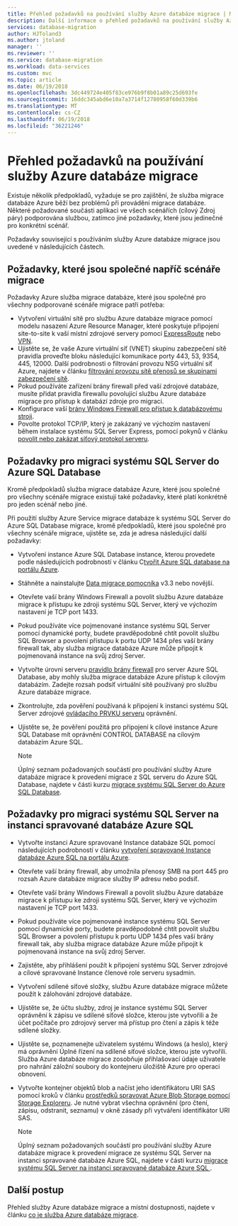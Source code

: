 ```yaml
---
title: Přehled požadavků na používání služby Azure databáze migrace | Microsoft Docs
description: Další informace o přehled požadavků na používání služby Azure databáze migrace k provedení migrace databáze.
services: database-migration
author: HJToland3
ms.author: jtoland
manager: ''
ms.reviewer: ''
ms.service: database-migration
ms.workload: data-services
ms.custom: mvc
ms.topic: article
ms.date: 06/19/2018
ms.openlocfilehash: 3dc449724e405f83ce976b9f8b01a89c25d693fe
ms.sourcegitcommit: 16ddc345abd6e10a7a3714f12780958f60d339b6
ms.translationtype: MT
ms.contentlocale: cs-CZ
ms.lasthandoff: 06/19/2018
ms.locfileid: "36221246"
---
```

# <a name="overview-of-prerequisites-for-using-the-azure-database-migration-service"></a>Přehled požadavků na používání služby Azure databáze migrace
Existuje několik předpokladů, vyžaduje se pro zajištění, že služba migrace databáze Azure běží bez problémů při provádění migrace databáze. Některé požadované součásti aplikaci ve všech scénářích (cílový Zdroj páry) podporována službou, zatímco jiné požadavky, které jsou jedinečné pro konkrétní scénář.

Požadavky související s používáním služby Azure databáze migrace jsou uvedené v následujících částech.

## <a name="prerequisites-common-across-migration-scenarios"></a>Požadavky, které jsou společné napříč scénáře migrace
Požadavky Azure služba migrace databáze, které jsou společné pro všechny podporované scénáře migrace patří potřeba:
- Vytvoření virtuální sítě pro službu Azure databáze migrace pomocí modelu nasazení Azure Resource Manager, které poskytuje připojení site-to-site k vaší místní zdrojové servery pomocí [ExpressRoute](https://docs.microsoft.com/azure/expressroute/expressroute-introduction) nebo [VPN](https://docs.microsoft.com/azure/vpn-gateway/vpn-gateway-about-vpngateways).
- Ujistěte se, že vaše Azure virtuální síť (VNET) skupinu zabezpečení sítě pravidla proveďte bloku následující komunikace porty 443, 53, 9354, 445, 12000. Další podrobnosti o filtrování provozu NSG virtuální síť Azure, najdete v článku [filtrování provozu sítě přenosů se skupinami zabezpečení sítě](https://docs.microsoft.com/azure/virtual-network/virtual-networks-nsg).
- Pokud používáte zařízení brány firewall před vaší zdrojové databáze, musíte přidat pravidla firewallu povolující službu Azure databáze migrace pro přístup k databází zdroje pro migraci.
- Konfigurace vaší [brány Windows Firewall pro přístup k databázovému stroji](https://docs.microsoft.com/sql/database-engine/configure-windows/configure-a-windows-firewall-for-database-engine-access).
- Povolte protokol TCP/IP, který je zakázaný ve výchozím nastavení během instalace systému SQL Server Express, pomocí pokynů v článku [povolit nebo zakázat síťový protokol serveru](https://docs.microsoft.com/sql/database-engine/configure-windows/enable-or-disable-a-server-network-protocol#SSMSProcedure).

## <a name="prerequisites-for-migrating-sql-server-to-azure-sql-database"></a>Požadavky pro migraci systému SQL Server do Azure SQL Database 
Kromě předpokladů služba migrace databáze Azure, které jsou společné pro všechny scénáře migrace existují také požadavky, které platí konkrétně pro jeden scénář nebo jiné.

Při použití služby Azure Service migrace databáze k systému SQL Server do Azure SQL Database migrace, kromě předpokladů, které jsou společné pro všechny scénáře migrace, ujistěte se, zda je adresa následující další požadavky:

- Vytvoření instance Azure SQL Database instance, kterou provedete podle následujících podrobností v článku C[tvořit Azure SQL database na portálu Azure](https://docs.microsoft.com/azure/sql-database/sql-database-get-started-portal).
- Stáhněte a nainstalujte [Data migrace pomocníka](https://www.microsoft.com/download/details.aspx?id=53595) v3.3 nebo novější.
- Otevřete vaší brány Windows Firewall a povolit službu Azure databáze migrace k přístupu ke zdroji systému SQL Server, který ve výchozím nastavení je TCP port 1433.
- Pokud používáte více pojmenované instance systému SQL Server pomocí dynamické porty, budete pravděpodobně chtít povolit službu SQL Browser a povolení přístupu k portu UDP 1434 přes vaší brány firewall tak, aby služba migrace databáze Azure může připojit k pojmenovaná instance na svůj zdroj Server.
- Vytvořte úrovni serveru [pravidlo brány firewall](https://docs.microsoft.com/azure/sql-database/sql-database-firewall-configure) pro server Azure SQL Database, aby mohly služba migrace databáze Azure přístup k cílovým databázím. Zadejte rozsah podsíť virtuální sítě používaný pro službu Azure databáze migrace.
- Zkontrolujte, zda pověření používaná k připojení k instanci systému SQL Server zdrojové [ovládacího PRVKU serveru](https://docs.microsoft.com/sql/t-sql/statements/grant-server-permissions-transact-sql) oprávnění.
- Ujistěte se, že pověření použitá pro připojení k cílové instance Azure SQL Database mít oprávnění CONTROL DATABASE na cílovým databázím Azure SQL.

   > [!NOTE]
   > Úplný seznam požadovaných součástí pro používání služby Azure databáze migrace k provedení migrace z SQL serveru do Azure SQL Database, najdete v části kurzu [migrace systému SQL Server do Azure SQL Database](https://docs.microsoft.com/azure/dms/tutorial-sql-server-to-azure-sql).
   > 

## <a name="prerequisites-for-migrating-sql-server-to-azure-sql-database-managed-instance"></a>Požadavky pro migraci systému SQL Server na instanci spravované databáze Azure SQL
- Vytvořte instanci Azure spravované Instance databáze SQL pomocí následujících podrobností v článku [vytvoření spravované Instance databáze Azure SQL na portálu Azure](https://aka.ms/sqldbmi).
- Otevřete vaší brány firewall, aby umožnila přenosy SMB na port 445 pro rozsah Azure databáze migrace služby IP adresu nebo podsíť.
- Otevřete vaší brány Windows Firewall a povolit službu Azure databáze migrace k přístupu ke zdroji systému SQL Server, který ve výchozím nastavení je TCP port 1433.
- Pokud používáte více pojmenované instance systému SQL Server pomocí dynamické porty, budete pravděpodobně chtít povolit službu SQL Browser a povolení přístupu k portu UDP 1434 přes vaší brány firewall tak, aby služba migrace databáze Azure může připojit k pojmenovaná instance na svůj zdroj Server.
- Zajistěte, aby přihlášení použít k připojení systému SQL Server zdrojové a cílové spravované Instance členové role serveru sysadmin.
- Vytvoření sdílené síťové složky, službu Azure databáze migrace můžete použít k zálohování zdrojové databáze.
- Ujistěte se, že účtu služby, zdroj je instance systému SQL Server oprávnění k zápisu ve sdílené síťové složce, kterou jste vytvořili a že účet počítače pro zdrojový server má přístup pro čtení a zápis k téže sdílené složky.
- Ujistěte se, poznamenejte uživatelem systému Windows (a heslo), který má oprávnění Úplné řízení na sdílené síťové složce, kterou jste vytvořili. Služba Azure databáze migrace zosobňuje přihlašovací údaje uživatele pro nahrání záložní soubory do kontejneru úložiště Azure pro operaci obnovení.
- Vytvořte kontejner objektů blob a načíst jeho identifikátoru URI SAS pomocí kroků v článku [prostředků spravovat Azure Blob Storage pomocí Storage Exploreru](https://docs.microsoft.com/azure/vs-azure-tools-storage-explorer-blobs#get-the-sas-for-a-blob-container). Je nutné vybrat všechna oprávnění (pro čtení, zápisu, odstranit, seznamu) v okně zásady při vytváření identifikátor URI SAS.

   > [!NOTE]
   > Úplný seznam požadovaných součástí pro používání služby Azure databáze migrace k provedení migrace ze systému SQL Server na instanci spravované databáze Azure SQL, najdete v části kurzu [migrace systému SQL Server na instanci spravované databáze Azure SQL ](https://aka.ms/migratetomiusingdms).

## <a name="next-steps"></a>Další postup
Přehled služby Azure databáze migrace a místní dostupnosti, najdete v článku [co je služba Azure databáze migrace](dms-overview.md). 